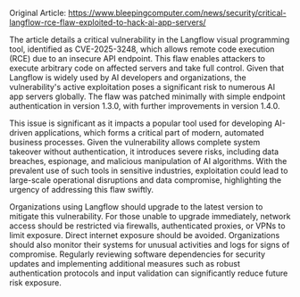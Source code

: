 Original Article: https://www.bleepingcomputer.com/news/security/critical-langflow-rce-flaw-exploited-to-hack-ai-app-servers/

The article details a critical vulnerability in the Langflow visual programming tool, identified as CVE-2025-3248, which allows remote code execution (RCE) due to an insecure API endpoint. This flaw enables attackers to execute arbitrary code on affected servers and take full control. Given that Langflow is widely used by AI developers and organizations, the vulnerability's active exploitation poses a significant risk to numerous AI app servers globally. The flaw was patched minimally with simple endpoint authentication in version 1.3.0, with further improvements in version 1.4.0.

This issue is significant as it impacts a popular tool used for developing AI-driven applications, which forms a critical part of modern, automated business processes. Given the vulnerability allows complete system takeover without authentication, it introduces severe risks, including data breaches, espionage, and malicious manipulation of AI algorithms. With the prevalent use of such tools in sensitive industries, exploitation could lead to large-scale operational disruptions and data compromise, highlighting the urgency of addressing this flaw swiftly.

Organizations using Langflow should upgrade to the latest version to mitigate this vulnerability. For those unable to upgrade immediately, network access should be restricted via firewalls, authenticated proxies, or VPNs to limit exposure. Direct internet exposure should be avoided. Organizations should also monitor their systems for unusual activities and logs for signs of compromise. Regularly reviewing software dependencies for security updates and implementing additional measures such as robust authentication protocols and input validation can significantly reduce future risk exposure.
